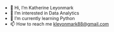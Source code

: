 - 👋 Hi, I’m Katherine Leyonmark
- 👀 I’m interested in Data Analytics
- 🌱 I’m currently learning Python
- 📫 How to reach me kleyonmark88@gmail.com

<!---
leyonmarkk/leyonmarkk is a ✨ special ✨ repository because its `README.md` (this file) appears on your GitHub profile.
You can click the Preview link to take a look at your changes.
--->
